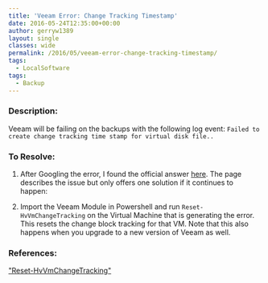 ```yaml
---
title: 'Veeam Error: Change Tracking Timestamp'
date: 2016-05-24T12:35:00+00:00
author: gerryw1389
layout: single
classes: wide
permalink: /2016/05/veeam-error-change-tracking-timestamp/
tags:
  - LocalSoftware
tags:
  - Backup
---
```

<!--more-->

### Description:

Veeam will be failing on the backups with the following log event: `Failed to create change tracking time stamp for virtual disk file..`


### To Resolve:

1. After Googling the error, I found the official answer [here](http://helpcenter.veeam.com/backup/80/hyperv/changed_block_tracking.html). The page describes the issue but only offers one solution if it continues to happen:

2. Import the Veeam Module in Powershell and run `Reset-HvVmChangeTracking` on the Virtual Machine that is generating the error. This resets the change block tracking for that VM. Note that this also happens when you upgrade to a new version of Veeam as well.

### References:

["Reset-HvVmChangeTracking"](http://helpcenter.veeam.com/backup/80/powershell/reset-hvvmchangetracking.html)